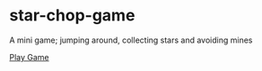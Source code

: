 # star-chop-game
A mini game; jumping around, collecting stars and avoiding mines

<a href="https://kenechvkwv.github.io/star-chop-game/"> Play Game </a>

